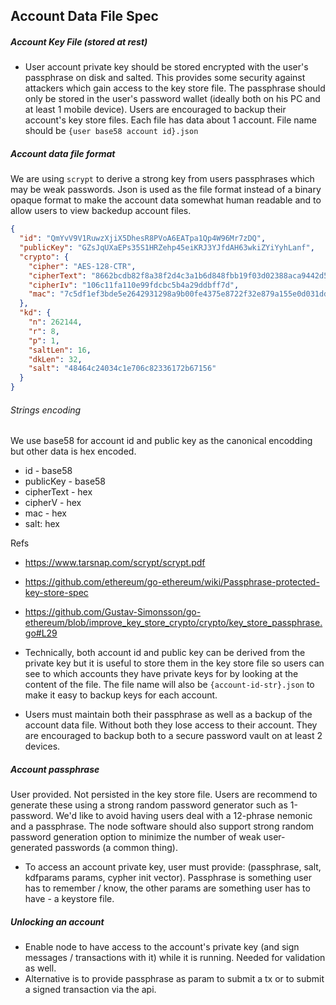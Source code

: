 ## Account Data File Spec

##### Account Key File (stored at rest)
- User account private key should be stored encrypted with the user's passphrase on disk and salted. This provides some security against attackers which gain access to the key store file. The passphrase should only be stored in the user's password wallet (ideally both on his PC and at least 1 mobile device). Users are encouraged to backup their account's key store files. Each file has data about 1 account. File name should be `{user base58 account id}.json`

##### Account data file format

We are using `scrypt` to derive a strong key from users passphrases which may be weak passwords.
Json is used as the file format instead of a binary opaque format to make the account data somewhat human readable and to allow users to view backedup account files.

 
```json
{
  "id": "QmYvV9V1RuwzXjiX5DhesR8PVoA6EATpa1Qp4W96Mr7zDQ",
  "publicKey": "GZsJqUXaEPs35S1HRZehp45eiKRJ3YJfdAH63wkiZYiYyhLanf",
  "crypto": {
    "cipher": "AES-128-CTR",
    "cipherText": "8662bcdb82f8a38f2d4c3a1b6d848fbb19f03d02388aca9442d5e4cc7b5c70aff02c452b",
    "cipherIv": "106c11fa110e99fdcbc5b4a29ddbff7d",
    "mac": "7c5df1ef3bde5e2642931298a9b00fe4375e8722f32e879a155e0d031dd39cf1"
  },
  "kd": {
    "n": 262144,
    "r": 8,
    "p": 1,
    "saltLen": 16,
    "dkLen": 32,
    "salt": "48464c24034c1e706c82336172b67156"
  }
}
```

###### Strings encoding
We use base58 for account id and public key as the canonical encodding but other data is hex encoded.

- id - base58
- publicKey - base58
- cipherText - hex
- cipherV - hex
- mac - hex
- salt: hex



Refs
- https://www.tarsnap.com/scrypt/scrypt.pdf 
- https://github.com/ethereum/go-ethereum/wiki/Passphrase-protected-key-store-spec
- https://github.com/Gustav-Simonsson/go-ethereum/blob/improve_key_store_crypto/crypto/key_store_passphrase.go#L29

- Technically, both account id and public key can be derived from the private key but it is useful to store them in the key store file so users can see to which accounts they have private keys for by looking at the content of the file. The file name will also be `{account-id-str}.json` to make it easy to backup keys for each account.

- Users must maintain both their passphrase as well as a backup of the account data file. Without both they lose access to their account. They are encouraged to backup both to a secure password vault on at least 2 devices.

##### Account passphrase
User provided. Not persisted in the key store file. Users are recommend to generate these using a strong random password generator such as 1-password. We'd like to avoid having users deal with a 12-phrase nemonic and a passphrase. The node software should also support strong random password generation option to minimize the number of weak user-generated passwords (a common thing).

- To access an account private key, user must provide: (passphrase, salt, kdfparams params, cypher init vector). Passphrase is something user has to remember / know, the other params are something user has to have - a keystore file.

##### Unlocking an account
- Enable node to have access to the account's private key (and sign messages / transactions with it) while it is running. Needed for validation as well.
- Alternative is to provide passphrase as param to submit a tx or to submit a signed transaction via the api.
